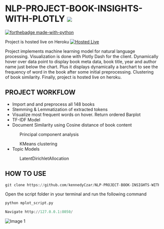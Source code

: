 # NLP-PROJECT-BOOK-INSIGHTS-WITH-PLOTLY ![](https://img.shields.io/badge/python-v3.6-orange.svg)
[![forthebadge made-with-python](http://ForTheBadge.com/images/badges/made-with-python.svg)](https://www.python.org/)

Project is hosted live on Heroku [![Hosted Live](https://img.shields.io/badge/Hosted-Live-brightgreen.svg?style=flat)](https://bkinsight.herokuapp.com/)

Project implements machine learning model for natural language processing.
Visualization is done with Plotly Dash for the client.
Dynamically hover over data point to display book meta data,
book title, year and author name just below the chart.
Plus it displays dynamically a barchart to see the frequency of word
in the book after some initial preprocessing.
Clustering of book similarity.
Finally, project is hosted live on heroku.


## PROJECT WORKFLOW

<ul>
  <li>Import and and preprocess all 148 books</li>
  <li>Stemming & Lemmatization of extracted tokens</li>
  <li>Visualize most frequent words on hover. Return ordered Barplot</li>
  <li>TF-IDF Model</li>
  
  <li>Document Similarity using Cosine distance of book content</li>
    <ul>Principal component analysis</ul>
    <ul>KMeans clustering</ul>
  <li>Topic Models</li>
    <ul>LatentDirichletAllocation</ul>
</ul>

## HOW TO USE

```python
git clone https://github.com/kennedyCzar/NLP-PROJECT-BOOK-INSIGHTS-WITH-PLOTLY
```
Open the script folder in your terminal and run the following command

```python
python mplot_script.py
```

```python
Navigate http://127.0.0.1:8050/ 
```
![Image 1](https://github.com/kennedyCzar/NLP-PROJECT-BOOK-INSIGHTS-WITH-PLOTLY/blob/master/vid.gif)

